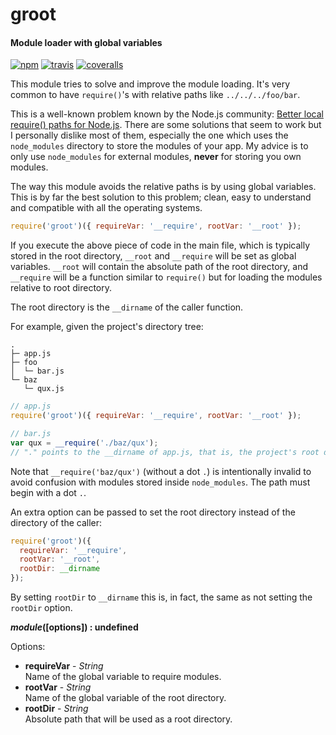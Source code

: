 groot
=====

#### Module loader with global variables ####

[![npm][npm-image]][npm-url]
[![travis][travis-image]][travis-url]
[![coveralls][coveralls-image]][coveralls-url]

This module tries to solve and improve the module loading. It's very common to have `require()`'s with relative paths like `../../../foo/bar`.

This is a well-known problem known by the Node.js community: [Better local require() paths for Node.js][better-require]. There are some solutions that seem to work but I personally dislike most of them, especially the one which uses the `node_modules` directory to store the modules of your app. My advice is to only use `node_modules` for external modules, __never__ for storing you own modules.

The way this module avoids the relative paths is by using global variables. This is by far the best solution to this problem; clean, easy to understand and compatible with all the operating systems.

```javascript
require('groot')({ requireVar: '__require', rootVar: '__root' });
```

If you execute the above piece of code in the main file, which is typically stored in the root directory, `__root` and `__require` will be set as global variables. `__root` will contain the absolute path of the root directory, and `__require` will be a function similar to `require()` but for loading the modules relative to root directory.

The root directory is the `__dirname` of the caller function.

For example, given the project's directory tree:

```
.
├─ app.js
├─ foo
│  └─ bar.js
└─ baz
   └─ qux.js
```

```javascript
// app.js
require('groot')({ requireVar: '__require', rootVar: '__root' });

// bar.js
var qux = __require('./baz/qux');
// "." points to the __dirname of app.js, that is, the project's root directory
```

Note that `__require('baz/qux')` (without a dot `.`) is intentionally invalid to avoid confusion with modules stored inside `node_modules`. The path must begin with a dot `.`.

An extra option can be passed to set the root directory instead of the directory of the caller:

```javascript
require('groot')({
  requireVar: '__require',
  rootVar: '__root',
  rootDir: __dirname
});
```

By setting `rootDir` to `__dirname` this is, in fact, the same as not setting the `rootDir` option.

___module_([options]) : undefined__

Options:

- __requireVar__ - _String_  
  Name of the global variable to require modules.
- __rootVar__ - _String_  
  Name of the global variable of the root directory.
- __rootDir__ - _String_  
  Absolute path that will be used as a root directory.

[npm-image]: https://img.shields.io/npm/v/groot.svg?style=flat
[npm-url]: https://npmjs.org/package/groot
[travis-image]: https://img.shields.io/travis/gagle/node-groot.svg?style=flat
[travis-url]: https://travis-ci.org/gagle/node-groot
[coveralls-image]: https://img.shields.io/coveralls/gagle/node-groot.svg?style=flat
[coveralls-url]: https://coveralls.io/r/gagle/node-groot
[better-require]: https://gist.github.com/branneman/8048520